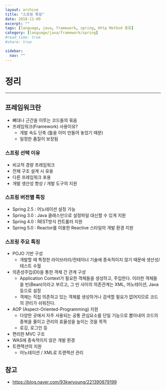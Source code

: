 ```yaml
---
layout: archive
title: "스프링 특징"
date: 2018-11-09
excerpt: ""
tags: [language, java, framework, spring, Http Method 종류]
category: [language/java/framework/spring]
#read_time: true
#share: true

sidebar:
  nav: ""
---
```


# 정리

* * *

## 프레임워크란

* 뼈대나 근간을 이루는 코드들의 묶음
* 프레임워크(Framework) 사용이유?
  * 개발 속도 단축 (틀을 이미 만들어 놓았기 때문)
  * 일정한 품질이 보장됨

### 스프링 선택 이유

* 비교적 경량 프레임워크
* 전체 구조 설계 시 유용
* 다른 프레임워크 포용
* 개발 생산성 향상 / 개발 도구의 지원

### 스프링 버전별 특징

* Spring 2.5 : 어노테이션 설정 가능
* Spring 3.0 : Java 클래스만으로 설정파일 대신할 수 있게 지원
* Spring 4.0 : REST방식 컨트롤러 지원
* Spring 5.0 : Reactor를 이용한 Reactive 스타일의 개발 환경 지원

### 스프링 주요 특징

* POJO 기반 구성
  * 개발할 때 특정한 라이브러리/컨테이너 기술에 종속적이지 않기 때문에 생산성/테스트 수월
* 의존성주입(DI)을 통한 객체 간 관계 구성
  * Application Context가 필요한 객체들을 생성하고, 주입한다.
       이러한 객체들을 빈(Bean)이라고 부르고, 그 빈 사이의 의존관계는 XML, 어노테이션, Java 등으로 설정
  * 객체는 직접 의존하고 있는 객체를 생성하거나 검색할 필요가 없어지므로 코드의 관리가 쉬워진다.
* AOP (Aspect-Oriented-Programming) 지원
  * 다양한 곳에서 자주 사용되는 공통 관심요소를 단일 기능으로 뽑아내어 코드의 중복을 줄이고 관리의 효율성을 높이는 것을 목적
  * 로깅, 로그인 등
* 편리한 MVC 구조
* WAS에 종속적이지 않은 개발 환경
* 트랜젝션의 지원
  * 어노테이션 / XML로 트랜젝션 관리

## 참고

* <https://blog.naver.com/93kwiyoung/221390879199>